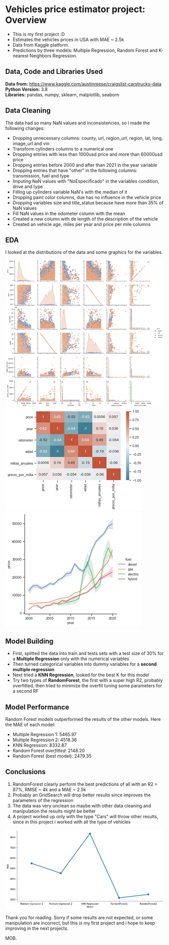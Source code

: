 # Vehicles price estimator project: Overview
* This is my first project :D
* Estimates the vehicles prices in USA with MAE ~ 2.5k 
* Data from Kaggle platform.
* Predictions by three models: Multiple Regression, Random Forest and K-nearest Neighbors Regression.

## Data, Code and Libraries Used
**Data from:** https://www.kaggle.com/austinreese/craigslist-carstrucks-data
**Python Version:** 3.8  
**Libraries:** pandas, numpy, sklearn, matplotlib, seaborn

## Data Cleaning
The data had so many NaN values and inconsistencies, so i made the following changes:
* Dropping unnecessary columns: county, url, region_url, region, lat, long, image_url and vin
* Transform cylinders columns to a numerical one
* Dropping entries with less than 1000usd price and more than 60000usd price
* Dropping entries before 2000 and after than 2021 in the year variable
* Dropping entries that have "other" in the following columns: transmission, fuel and type
* Imputing NaN values with "NoEspecificado" in the variables condition, drive and type
* Filling up cylinders variable NaN's with the median of it
* Dropping paint color columns, due has no influence in the vehicle price
* Dropping variables size and title_status because have more than 35% of NaN values
* Fill NaN values in the odometer column with the mean
* Created a new column with de length of the description of the vehicle
* Created an vehicle age, miles per year and price per mile columns 

## EDA
I looked at the distributions of the data and some graphics for the variables.

![](https://github.com/Mopazob/vehiculos_proy/blob/main/images/1.png)
![](https://github.com/Mopazob/vehiculos_proy/blob/main/images/2.png)
![](https://github.com/Mopazob/vehiculos_proy/blob/main/images/year.price.fuel.png)



## Model Building
* First, splitted the data into train and tests sets with a test size of 30% for a **Multiple Regression** only with the numerical variables
* Then turned categorical variables into dummy variables for a **second multiple regression**
* Next tried a **KNN Regression**, looked for the best K for this model
* Try two types of **RandomForest**, the first with a super high R2, probably overfitted, then tried to minimize the overfit tuning some parameters for a second RF

## Model Performance
Random Forest models outperformed the results of the other models. Here the MAE of each model:

* Multiple Regression 1: 5465.97
* Multiple Regression 2: 4518.36
* KNN Regression: 8332.87
* Random Forest *overfitted*: 2148.20
* Random Forest (best model): 2479.35

## Conclusions
1. RandomForest clearly perform the best predictions of all with an R2 = 87%, RMSE ~ 4k and a MAE ~ 2.5k
2. Probably an GridSearch will drop better results since improves the parameters of the regression
3. The data was very unclean so maybe with other data cleaning and manipulation the results might be better
4. A project worked up only with the type "Cars" will throw other results, since in this project i worked with all the type of vehicles

![](https://github.com/Mopazob/vehiculos_proy/blob/main/images/mae%20per%20model.png)

Thank you for reading. Sorry if some results are not expected, or some manipulation are incorrect, but this is my first project and i hope to keep improving in the next projects.

MOB.
